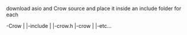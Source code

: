 download asio and Crow source and place it inside an include folder for each

-Crow
  |
  |-include
      |
      |-crow.h
      |-crow
         |
         |-etc...